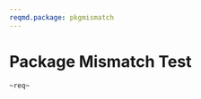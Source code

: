 ```yaml
---
reqmd.package: pkgmismatch
---
```


# Package Mismatch Test

`~req~`

[^1]: `[~other.package/req~impl]`
@ errors "CoverageFootnote package \(other.package\) is not consistent with PackageId in the header \(pkgmismatch\)"
